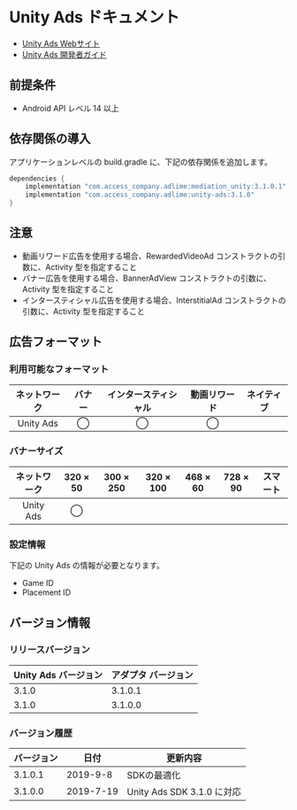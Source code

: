 # Unity Ads ドキュメント
- [Unity Ads Webサイト](https://operate.dashboard.unity3d.com)
- [Unity Ads 開発者ガイド](https://unityads.unity3d.com/help/android/integration-guide-android)

## 前提条件
- Android API レベル 14 以上

## 依存関係の導入
アプリケーションレベルの build.gradle に、下記の依存関係を追加します。

```java
dependencies {
    implementation "com.access_company.adlime:mediation_unity:3.1.0.1"
    implementation "com.access_company.adlime:unity-ads:3.1.0"
}
```

## 注意
- 動画リワード広告を使用する場合、RewardedVideoAd コンストラクトの引数に、Activity 型を指定すること
- バナー広告を使用する場合、BannerAdView コンストラクトの引数に、Activity 型を指定すること
- インタースティシャル広告を使用する場合、InterstitialAd コンストラクトの引数に、Activity 型を指定すること

## 広告フォーマット
### 利用可能なフォーマット

|ネットワーク    |バナー|インタースティシャル|動画リワード|ネイティブ|
|:---------:|:----:|:----------:|:------:|:----:|
| Unity Ads | ◯    | ◯          | ◯      |      |

### バナーサイズ
|ネットワーク    |320 × 50 |300 × 250 |320 × 100 |468 × 60 |728 × 90 |スマート |
|:---------:|:-----:|:------:|:------:|:-----:|:-----:|:----:|
| Unity Ads | ◯     |        |        |       |       |      |

### 設定情報
下記の Unity Ads の情報が必要となります。  
- Game ID
- Placement ID

## バージョン情報

### リリースバージョン
| Unity Ads バージョン | アダプタ バージョン |
|:-------------------|:------------------|
| 3.1.0         | 3.1.0.1       |
| 3.1.0         | 3.1.0.0       |

### バージョン履歴
| バージョン  | 日付       | 更新内容      |
|-----------|------------|---------------------|
| 3.1.0.1   | 2019-9-8  | SDKの最適化|
| 3.1.0.0   | 2019-7-19  | Unity Ads SDK 3.1.0 に対応|
